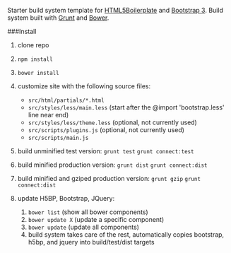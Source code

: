 Starter build system template for [HTML5Boilerplate][1] and [Bootstrap 3][2].  Build system built with [Grunt][3] and [Bower][4].

###Install

1.  clone repo
2.  `npm install`
3.  `bower install`
4.  customize site with the following source files:
    - `src/html/partials/*.html`
    - `src/styles/less/main.less` (start after the @import 'bootstrap.less' line near end)
    - `src/styles/less/theme.less` (optional, not currently used)
    - `src/scripts/plugins.js` (optional, not currently used)
    - `src/scripts/main.js`

5.  build unminified test version:
    `grunt test`
    `grunt connect:test`

6.  build minified production version:
    `grunt dist`
    `grunt connect:dist`

7.  build minified and gziped production version:
    `grunt gzip`
    `grunt connect:dist`

8.  update H5BP, Bootstrap, JQuery:
    1. `bower list` (show all bower components)
    2. `bower update X` (update a specific component)
    3. `bower update` (update all components)
    4. build system takes care of the rest, automatically copies bootstrap, h5bp, and jquery into build/test/dist targets

[1]:http://html5boilerplate.com/
[2]:http://getbootstrap.com/
[3]:http://gruntjs.com/
[4]:http://bower.io/
